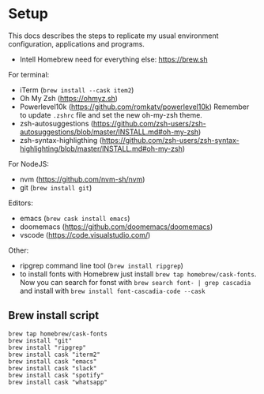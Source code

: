 # Setup

This docs describes the steps to replicate my usual environment configuration, applications and programs.

- Intell Homebrew need for everything else: https://brew.sh

For terminal:

- iTerm (`brew install --cask item2`) 
- Oh My Zsh (https://ohmyz.sh)
- Powerlevel10k (https://github.com/romkatv/powerlevel10k) Remember to update `.zshrc` file and set the new oh-my-zsh theme.
- zsh-autosuggestions (https://github.com/zsh-users/zsh-autosuggestions/blob/master/INSTALL.md#oh-my-zsh)
- zsh-syntax-highligthing (https://github.com/zsh-users/zsh-syntax-highlighting/blob/master/INSTALL.md#oh-my-zsh)

For NodeJS:
- nvm (https://github.com/nvm-sh/nvm)
- git (`brew install git`)

Editors:
- emacs (`brew cask install emacs`)
- doomemacs (https://github.com/doomemacs/doomemacs)
- vscode (https://code.visualstudio.com/)

Other:
- ripgrep command line tool (`brew install ripgrep`)
- to install fonts with Homebrew just install `brew tap homebrew/cask-fonts`. Now you can search for fonst with `brew search font- | grep cascadia` and install with `brew install font-cascadia-code --cask`


## Brew install script

```
brew tap homebrew/cask-fonts
brew install "git"
brew install "ripgrep"
brew install cask "iterm2"
brew install cask "emacs"
brew install cask "slack"
brew install cask "spotify"
brew install cask "whatsapp"
```

